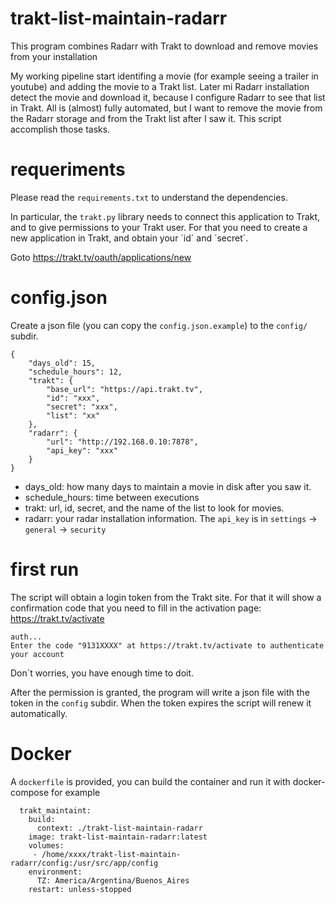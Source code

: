 # trakt-list-maintain-radarr

This program combines Radarr with Trakt to download and remove movies from your installation

My working pipeline start identifing a movie (for example seeing a trailer in youtube) and adding the movie to a Trakt list. Later mi Radarr installation detect the movie and download it, because I configure Radarr to see that list in Trakt. All is (almost) fully automated, but I want to remove the movie
from the Radarr storage and from the Trakt list after I saw it. This script accomplish those tasks.

# requeriments

Please read the `requirements.txt` to understand the dependencies.

In particular, the `trakt.py` library needs to connect this application to Trakt, and to give permissions to your Trakt user. For that you need to create a new application in Trakt, and obtain your ´id´ and ´secret´.

Goto https://trakt.tv/oauth/applications/new

# config.json

Create a json file (you can copy the `config.json.example`) to the `config/` subdir.

```
{
    "days_old": 15,
    "schedule_hours": 12,
    "trakt": {
        "base_url": "https://api.trakt.tv",
        "id": "xxx",
        "secret": "xxx",
        "list": "xx"
    },
    "radarr": {
        "url": "http://192.168.0.10:7878", 
        "api_key": "xxx"
    }
}
```

* days_old: how many days to maintain a movie in disk after you saw it.
* schedule_hours: time between executions
* trakt: url, id, secret, and the name of the list to look for movies.
* radarr: your radar installation information. The `api_key` is in `settings` -> `general` -> `security`

# first run

The script will obtain a login token from the Trakt site. For that it will show a confirmation code that you need to fill in the activation page: https://trakt.tv/activate
    
    auth...
    Enter the code "9131XXXX" at https://trakt.tv/activate to authenticate your account

Don´t worries, you have enough time to doit.

After the permission is granted, the program will write a json file with the token in the `config` subdir. When the token expires the script will renew it automatically.

# Docker

A `dockerfile` is provided, you can build the container and run it with docker-compose for example

```
  trakt_maintaint:
    build:
      context: ./trakt-list-maintain-radarr
    image: trakt-list-maintain-radarr:latest
    volumes:
     - /home/xxxx/trakt-list-maintain-radarr/config:/usr/src/app/config
    environment:
      TZ: America/Argentina/Buenos_Aires
    restart: unless-stopped

```